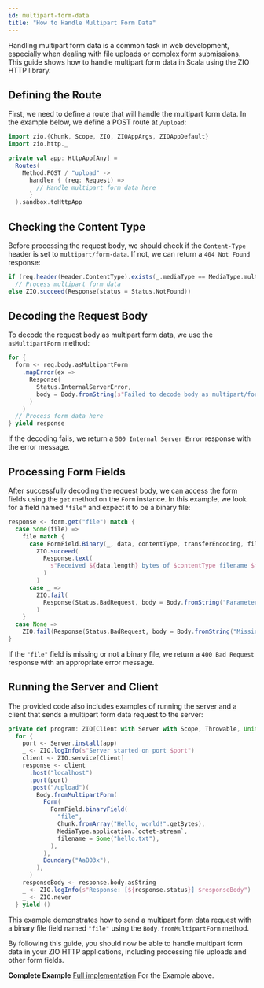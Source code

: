 ```yaml
---
id: multipart-form-data
title: "How to Handle Multipart Form Data"
---
```


Handling multipart form data is a common task in web development, especially when dealing with file uploads or complex form submissions. This guide shows how to handle multipart form data in Scala using the ZIO HTTP library.

## Defining the Route

First, we need to define a route that will handle the multipart form data. In the example below, we define a POST route at `/upload`:

```scala
import zio.{Chunk, Scope, ZIO, ZIOAppArgs, ZIOAppDefault}
import zio.http._

private val app: HttpApp[Any] =
  Routes(
    Method.POST / "upload" ->
      handler { (req: Request) =>
        // Handle multipart form data here
      }
  ).sandbox.toHttpApp
```

## Checking the Content Type

Before processing the request body, we should check if the `Content-Type` header is set to `multipart/form-data`. If not, we can return a `404 Not Found` response:

```scala
if (req.header(Header.ContentType).exists(_.mediaType == MediaType.multipart.`form-data`))
  // Process multipart form data
else ZIO.succeed(Response(status = Status.NotFound))
```

## Decoding the Request Body

To decode the request body as multipart form data, we use the `asMultipartForm` method:

```scala
for {
  form <- req.body.asMultipartForm
    .mapError(ex =>
      Response(
        Status.InternalServerError,
        body = Body.fromString(s"Failed to decode body as multipart/form-data (${ex.getMessage}"),
      )
    )
  // Process form data here
} yield response
```

If the decoding fails, we return a `500 Internal Server Error` response with the error message.

## Processing Form Fields

After successfully decoding the request body, we can access the form fields using the `get` method on the `Form` instance. In this example, we look for a field named `"file"` and expect it to be a binary file:

```scala
response <- form.get("file") match {
  case Some(file) =>
    file match {
      case FormField.Binary(_, data, contentType, transferEncoding, filename) =>
        ZIO.succeed(
          Response.text(
            s"Received ${data.length} bytes of $contentType filename $filename and transfer encoding $transferEncoding",
          )
        )
      case _ =>
        ZIO.fail(
          Response(Status.BadRequest, body = Body.fromString("Parameter 'file' must be a binary file"))
        )
    }
  case None =>
    ZIO.fail(Response(Status.BadRequest, body = Body.fromString("Missing 'file' from body")))
}
```

If the `"file"` field is missing or not a binary file, we return a `400 Bad Request` response with an appropriate error message.

## Running the Server and Client

The provided code also includes examples of running the server and a client that sends a multipart form data request to the server:

```scala
private def program: ZIO[Client with Server with Scope, Throwable, Unit] =
  for {
    port <- Server.install(app)
    _ <- ZIO.logInfo(s"Server started on port $port")
    client <- ZIO.service[Client]
    response <- client
      .host("localhost")
      .port(port)
      .post("/upload")(
        Body.fromMultipartForm(
          Form(
            FormField.binaryField(
              "file",
              Chunk.fromArray("Hello, world!".getBytes),
              MediaType.application.`octet-stream`,
              filename = Some("hello.txt"),
            ),
          ),
          Boundary("AaB03x"),
        ),
      )
    responseBody <- response.body.asString
    _ <- ZIO.logInfo(s"Response: [${response.status}] $responseBody")
    _ <- ZIO.never
  } yield ()
```

This example demonstrates how to send a multipart form data request with a binary file field named `"file"` using the `Body.fromMultipartForm` method.

By following this guide, you should now be able to handle multipart form data in your ZIO HTTP applications, including processing file uploads and other form fields.

**Complete Example**
[Full implementation](https://github.com/zio/zio-http/blob/main/zio-http-example/src/main/scala/example/MultipartFormData.scala) For the Example above.
